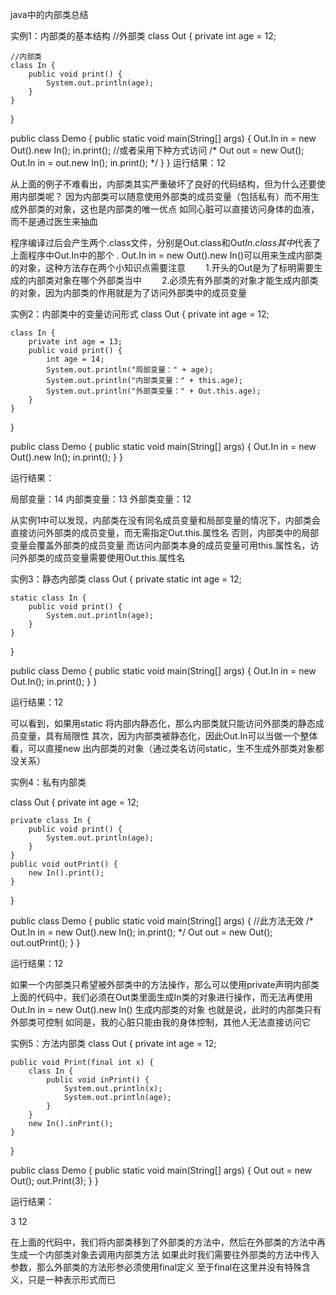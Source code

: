 java中的内部类总结

实例1：内部类的基本结构
//外部类
class Out {
    private int age = 12;
     
    //内部类
    class In {
        public void print() {
            System.out.println(age);
        }
    }
}
 
public class Demo {
    public static void main(String[] args) {
        Out.In in = new Out().new In();
        in.print();
        //或者采用下种方式访问
        /*
        Out out = new Out();
        Out.In in = out.new In();
        in.print();
        */
    }
}
运行结果：12

从上面的例子不难看出，内部类其实严重破坏了良好的代码结构，但为什么还要使用内部类呢？
因为内部类可以随意使用外部类的成员变量（包括私有）而不用生成外部类的对象，这也是内部类的唯一优点
如同心脏可以直接访问身体的血液，而不是通过医生来抽血

 程序编译过后会产生两个.class文件，分别是Out.class和Out$In.class
其中$代表了上面程序中Out.In中的那个 .
Out.In in = new Out().new In()可以用来生成内部类的对象，这种方法存在两个小知识点需要注意
　　1.开头的Out是为了标明需要生成的内部类对象在哪个外部类当中
　　2.必须先有外部类的对象才能生成内部类的对象，因为内部类的作用就是为了访问外部类中的成员变量

实例2：内部类中的变量访问形式
class Out {
    private int age = 12;
     
    class In {
        private int age = 13;
        public void print() {
            int age = 14;
            System.out.println("局部变量：" + age);
            System.out.println("内部类变量：" + this.age);
            System.out.println("外部类变量：" + Out.this.age);
        }
    }
}
 
public class Demo {
    public static void main(String[] args) {
        Out.In in = new Out().new In();
        in.print();
    }
}

运行结果：

局部变量：14
内部类变量：13
外部类变量：12

从实例1中可以发现，内部类在没有同名成员变量和局部变量的情况下，内部类会直接访问外部类的成员变量，而无需指定Out.this.属性名
否则，内部类中的局部变量会覆盖外部类的成员变量
而访问内部类本身的成员变量可用this.属性名，访问外部类的成员变量需要使用Out.this.属性名

实例3：静态内部类
class Out {
    private static int age = 12;
     
    static class In {
        public void print() {
            System.out.println(age);
        }
    }
}
 
public class Demo {
    public static void main(String[] args) {
        Out.In in = new Out.In();
        in.print();
    }
}

运行结果：12

可以看到，如果用static 将内部内静态化，那么内部类就只能访问外部类的静态成员变量，具有局限性
其次，因为内部类被静态化，因此Out.In可以当做一个整体看，可以直接new 出内部类的对象（通过类名访问static，生不生成外部类对象都没关系）

实例4：私有内部类

class Out {
    private int age = 12;
     
    private class In {
        public void print() {
            System.out.println(age);
        }
    }
    public void outPrint() {
        new In().print();
    }
}
 
public class Demo {
    public static void main(String[] args) {
        //此方法无效
        /*
        Out.In in = new Out().new In();
        in.print();
        */
        Out out = new Out();
        out.outPrint();
    }
}

运行结果：12

如果一个内部类只希望被外部类中的方法操作，那么可以使用private声明内部类
上面的代码中，我们必须在Out类里面生成In类的对象进行操作，而无法再使用Out.In in = new Out().new In() 生成内部类的对象
也就是说，此时的内部类只有外部类可控制
如同是，我的心脏只能由我的身体控制，其他人无法直接访问它
 
实例5：方法内部类
class Out {
    private int age = 12;
 
    public void Print(final int x) {
        class In {
            public void inPrint() {
                System.out.println(x);
                System.out.println(age);
            }
        }
        new In().inPrint();
    }
}
 
public class Demo {
    public static void main(String[] args) {
        Out out = new Out();
        out.Print(3);
    }
}

运行结果：

3
12

在上面的代码中，我们将内部类移到了外部类的方法中，然后在外部类的方法中再生成一个内部类对象去调用内部类方法
如果此时我们需要往外部类的方法中传入参数，那么外部类的方法形参必须使用final定义
至于final在这里并没有特殊含义，只是一种表示形式而已